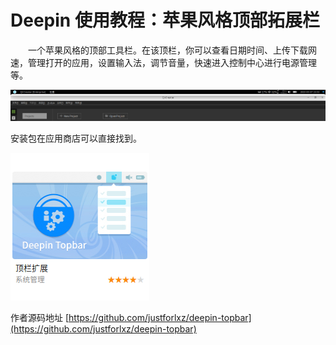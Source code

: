 # Deepin 使用教程：苹果风格顶部拓展栏

&emsp;&emsp;一个苹果风格的顶部工具栏。在该顶栏，你可以查看日期时间、上传下载网速，管理打开的应用，设置输入法，调节音量，快速进入控制中心进行电源管理等。

![](https://raw.githubusercontent.com/BeyondXinXin/BeyondXinXIn/main/%E6%93%8D%E4%BD%9C%E7%B3%BB%E7%BB%9F/deepin/%E8%8B%B9%E6%9E%9C%E9%A3%8E%E6%A0%BC%E9%A1%B6%E9%83%A8%E6%8B%93%E5%B1%95%E6%A0%8F.md/306633610215113.png)

安装包在应用商店可以直接找到。

![](https://raw.githubusercontent.com/BeyondXinXin/BeyondXinXIn/main/%E6%93%8D%E4%BD%9C%E7%B3%BB%E7%BB%9F/deepin/%E8%8B%B9%E6%9E%9C%E9%A3%8E%E6%A0%BC%E9%A1%B6%E9%83%A8%E6%8B%93%E5%B1%95%E6%A0%8F.md/393713610211364.png)

作者源码地址
[https://github.com/justforlxz/deepin-topbar](https://github.com/justforlxz/deepin-topbar)



